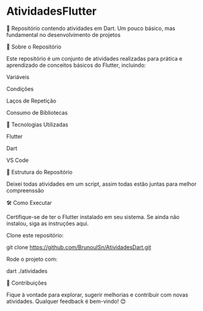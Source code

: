 # AtividadesFlutter
📱 Repositório contendo atividades em Dart. Um pouco básico, mas fundamental no desenvolvimento de projetos

📌 Sobre o Repositório

Este repositório é um conjunto de atividades realizadas para prática e aprendizado de conceitos básicos do Flutter, incluindo:

Variáveis

Condições

Laços de Repetição

Consumo de Bibliotecas

🚀 Tecnologias Utilizadas

Flutter

Dart

VS Code

📂 Estrutura do Repositório

Deixei todas atividades em um script, assim todas estão juntas para melhor compreenssão


🛠 Como Executar

Certifique-se de ter o Flutter instalado em seu sistema. Se ainda não instalou, siga as instruções aqui.

Clone este repositório:

git clone https://github.com/BrunoulSn/AtividadesDart.git

Rode o projeto com:

dart ./atividades

📢 Contribuições

Fique à vontade para explorar, sugerir melhorias e contribuir com novas atividades. Qualquer feedback é bem-vindo! 😊
